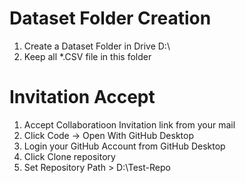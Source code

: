 # Dataset Folder Creation
  1. Create a Dataset Folder in Drive D:\
  2. Keep all *.CSV file in this folder

# Invitation Accept 
  1. Accept Collaboratioon Invitation link from your mail
  2. Click Code -> Open With GitHub Desktop
  3. Login your GitHub Account from GitHub Desktop
  4. Click Clone repository
  5. Set Repository Path > D:\Test-Repo

